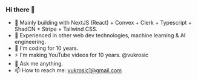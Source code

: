 ### Hi there 👋
- 🔭 Mainly building with NextJS (React) + Convex + Clerk + Typescript + ShadCN + Stripe + Tailwind CSS.
- 🤖 Experienced in other web dev technologies, machine learning & AI engineering.
- 📙 I'm coding for 10 years.
- ⚡ I'm making YouTube videos for 10 years. @vukrosic
- 💬 Ask me anything.
- 📫 How to reach me: vukrosic1@gmail.com
